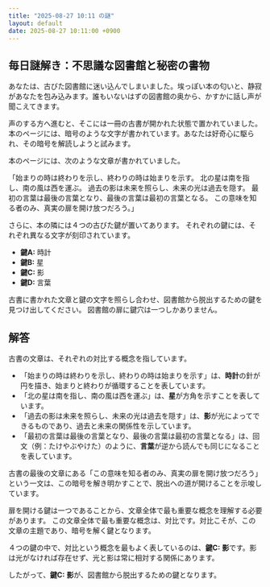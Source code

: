 ```yaml
---
title: "2025-08-27 10:11 の謎"
layout: default
date: 2025-08-27 10:11:00 +0900
---
```

## 毎日謎解き：不思議な図書館と秘密の書物

あなたは、古びた図書館に迷い込んでしまいました。埃っぽい本の匂いと、静寂があなたを包み込みます。誰もいないはずの図書館の奥から、かすかに話し声が聞こえてきます。

声のする方へ進むと、そこには一冊の古書が開かれた状態で置かれていました。本のページには、暗号のような文字が書かれています。あなたは好奇心に駆られ、その暗号を解読しようと試みます。

本のページには、次のような文章が書かれていました。

「始まりの時は終わりを示し、終わりの時は始まりを示す。
  北の星は南を指し、南の風は西を運ぶ。
  過去の影は未来を照らし、未来の光は過去を隠す。
  最初の言葉は最後の言葉となり、最後の言葉は最初の言葉となる。
  この意味を知る者のみ、真実の扉を開け放つだろう。」

さらに、本の隣には４つの古びた鍵が置いてあります。
それぞれの鍵には、それぞれ異なる文字が刻印されています。

*   **鍵A:** 時計
*   **鍵B:** 星
*   **鍵C:** 影
*   **鍵D:** 言葉

古書に書かれた文章と鍵の文字を照らし合わせ、図書館から脱出するための鍵を見つけ出してください。
図書館の扉に鍵穴は一つしかありません。

## 解答

古書の文章は、それぞれの対比する概念を指しています。

*   「始まりの時は終わりを示し、終わりの時は始まりを示す」は、**時計**の針が円を描き、始まりと終わりが循環することを表しています。
*   「北の星は南を指し、南の風は西を運ぶ」は、**星**が方角を示すことを表しています。
*   「過去の影は未来を照らし、未来の光は過去を隠す」は、**影**が光によってできるものであり、過去と未来の関係性を示しています。
*   「最初の言葉は最後の言葉となり、最後の言葉は最初の言葉となる」は、回文（例：たけやぶやけた）のように、**言葉**が逆から読んでも同じになることを表しています。

古書の最後の文章にある「この意味を知る者のみ、真実の扉を開け放つだろう」という一文は、この暗号を解き明かすことで、脱出への道が開けることを示唆しています。

扉を開ける鍵は一つであることから、文章全体で最も重要な概念を理解する必要があります。
この文章全体で最も重要な概念は、対比です。対比こそが、この文章の主題であり、暗号を解く鍵となります。

４つの鍵の中で、対比という概念を最もよく表しているのは、**鍵C:** **影**です。影は光がなければ存在せず、光と影は常に相対する関係にあります。

したがって、**鍵C:** **影**が、図書館から脱出するための鍵となります。
